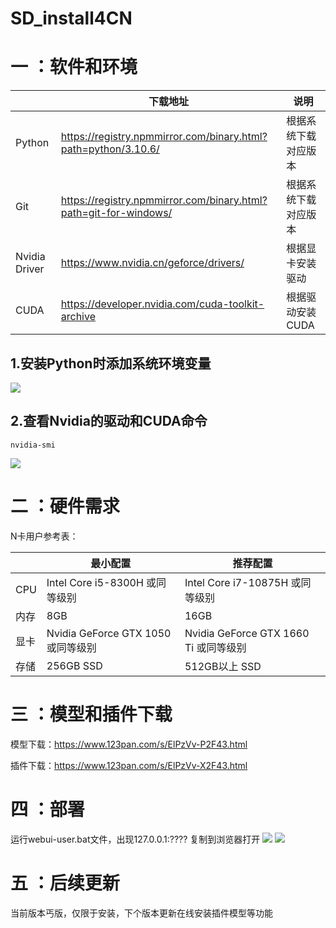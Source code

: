 # SD_install4CN


# 一 ：软件和环境

|  |                                             下载地址 |                说明 |
| --- | --- | --- |
| Python | https://registry.npmmirror.com/binary.html?path=python/3.10.6/ | 根据系统下载对应版本 |
| Git | https://registry.npmmirror.com/binary.html?path=git-for-windows/ | 根据系统下载对应版本 |
| Nvidia Driver | https://www.nvidia.cn/geforce/drivers/ | 根据显卡安装驱动 |
| CUDA | https://developer.nvidia.com/cuda-toolkit-archive | 根据驱动安装CUDA |

## 1.安装Python时添加系统环境变量
![](https://raw.githubusercontent.com/81NewArk/SD_install4CN/main/Untitled.png)

## 2.查看Nvidia的驱动和CUDA命令

```
nvidia-smi
```

![](https://raw.githubusercontent.com/81NewArk/SD_install4CN/main/Untitled%201.png)

# 二 ：硬件需求

N卡用户参考表：

|  | 最小配置 | 推荐配置 |
| --- | --- | --- |
| CPU | Intel Core i5-8300H 或同等级别 | Intel Core i7-10875H 或同等级别 |
| 内存 | 8GB | 16GB |
| 显卡 | Nvidia GeForce GTX 1050 或同等级别 | Nvidia GeForce GTX 1660 Ti 或同等级别 |
| 存储 | 256GB SSD | 512GB以上 SSD  |



# 三 ：模型和插件下载

模型下载：https://www.123pan.com/s/ElPzVv-P2F43.html

插件下载：https://www.123pan.com/s/ElPzVv-X2F43.html


# 四 ：部署


运行webui-user.bat文件，出现127.0.0.1:???? 复制到浏览器打开
![](https://github.com/81NewArk/SD_install4CN/blob/main/Untitled%202.png?raw=true)
![](https://github.com/81NewArk/SD_install4CN/blob/main/Untitled%203.png?raw=true)

# 五 ：后续更新


当前版本丐版，仅限于安装，下个版本更新在线安装插件模型等功能
